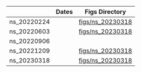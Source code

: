 |   |  Dates |  Figs Directory |
|---|---|---|
|  ns_20220224 |   | [figs/ns_20230318](figs/ns_20220224) |
|  ns_20220603 |   | [figs/ns_20230318](figs/ns_20220603) |
|  ns_20220906 |   |   |
|  ns_20221209 |   | [figs/ns_20230318](figs/ns_20221209) |
|  ns_20230318 |   | [figs/ns_20230318](figs/ns_20230318) |